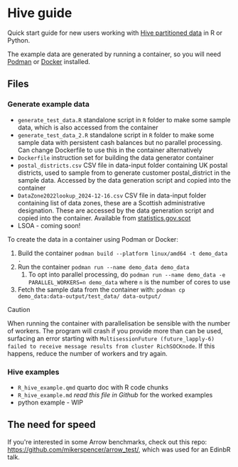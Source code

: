 # Hive guide

Quick start guide for new users working with [Hive partitioned data](https://hive.apache.org/docs/latest/) in R or Python.

The example data are generated by running a container, so you will need [Podman](https://podman.io/) or [Docker](https://www.docker.com/) installed.

## Files

### Generate example data

* `generate_test_data.R` standalone script in `R` folder to make some sample data, which is also accessed from the container
* `generate_test_data_2.R` standalone script in `R` folder to make some sample data with persistent cash balances but no parallel processing. Can change Dockerfile to use this in the container alternatively
* `Dockerfile` instruction set for building the data generator container
* `postal_districts.csv` CSV file in data-input folder containing UK postal districts, used to sample from to generate customer postal_district in the sample data. Accessed by the data generation script and copied into the container
* `DataZone2022lookup_2024-12-16.csv` CSV file in data-input folder containing list of data zones, these are a Scottish administrative designation. These are accessed by the data generation script and copied into the container. Available from [statistics.gov.scot](https://statistics.gov.scot/data/data-zone-lookup-2022)
* LSOA - coming soon!


To create the data in a container using Podman or Docker:

1. Build the container `podman build --platform linux/amd64 -t demo_data .`
1. Run the container `podman run --name demo_data demo_data`
   1. To opt into parallel processing, do `podman run --name demo_data -e PARALLEL_WORKERS=n demo_data` where `n` is the number of cores to use
1. Fetch the sample data from the container with: `podman cp demo_data:data-output/test_data/ data-output/`

> [!CAUTION]
> When running the container with parallelisation be sensible with the number of workers. The program will crash if you provide more than can be used, surfacing an error starting with `MultisessionFuture (future_lapply-6) failed to receive message results from cluster RichSOCKnode`. If this happens, reduce the number of workers and try again.

### Hive examples

* `R_hive_example.qmd` quarto doc with R code chunks
* `R_hive_example.md` *read this file in Github* for the worked examples
* python example - WIP


## The need for speed

If you're interested in some Arrow benchmarks, check out this repo: https://github.com/mikerspencer/arrow_test/, which was used for an EdinbR talk.
